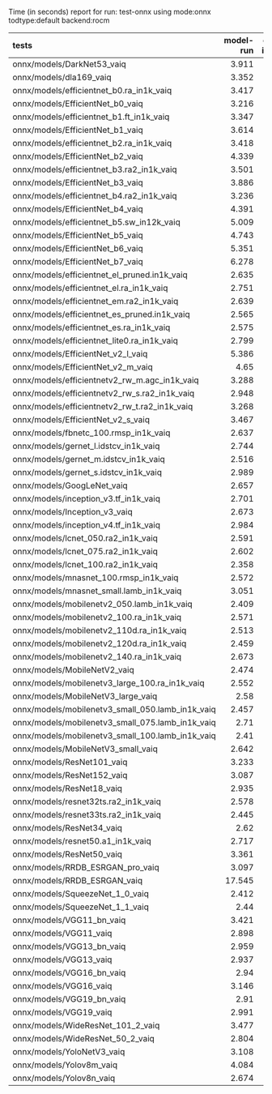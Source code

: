 Time (in seconds) report for run: test-onnx using mode:onnx todtype:default backend:rocm

| tests                                            |   model-run |   onnx-import |   torch-mlir |   iree-compile |   inference |
|:-------------------------------------------------|------------:|--------------:|-------------:|---------------:|------------:|
| onnx/models/DarkNet53_vaiq                       |       3.911 |         2.117 |            0 |          9.452 |       1.146 |
| onnx/models/dla169_vaiq                          |       3.352 |         1.186 |            0 |         15.456 |       1.198 |
| onnx/models/efficientnet_b0.ra_in1k_vaiq         |       3.417 |         0.444 |            0 |          8.046 |       0     |
| onnx/models/EfficientNet_b0_vaiq                 |       3.216 |         0.569 |            0 |         16.14  |       1.22  |
| onnx/models/efficientnet_b1.ft_in1k_vaiq         |       3.347 |         0     |            0 |          0     |       0     |
| onnx/models/EfficientNet_b1_vaiq                 |       3.614 |         0.693 |            0 |         24.008 |       1.32  |
| onnx/models/efficientnet_b2.ra_in1k_vaiq         |       3.418 |         0     |            0 |          0     |       0     |
| onnx/models/EfficientNet_b2_vaiq                 |       4.339 |         0.927 |            0 |         23.899 |       1.261 |
| onnx/models/efficientnet_b3.ra2_in1k_vaiq        |       3.501 |         0     |            0 |          0     |       0     |
| onnx/models/EfficientNet_b3_vaiq                 |       3.886 |         0.974 |            0 |         25.49  |       1.283 |
| onnx/models/efficientnet_b4.ra2_in1k_vaiq        |       3.236 |         0     |            0 |          0     |       0     |
| onnx/models/EfficientNet_b4_vaiq                 |       4.391 |         1.299 |            0 |         34.886 |       1.25  |
| onnx/models/efficientnet_b5.sw_in12k_vaiq        |       5.009 |         3.886 |            0 |         30.967 |       0     |
| onnx/models/EfficientNet_b5_vaiq                 |       4.743 |         1.923 |            0 |         35.274 |       1.295 |
| onnx/models/EfficientNet_b6_vaiq                 |       5.351 |         2.747 |            0 |         35.202 |       1.298 |
| onnx/models/EfficientNet_b7_vaiq                 |       6.278 |         2.245 |            0 |         38.496 |       1.319 |
| onnx/models/efficientnet_el_pruned.in1k_vaiq     |       2.635 |         0.354 |            0 |          5.803 |       1.165 |
| onnx/models/efficientnet_el.ra_in1k_vaiq         |       2.751 |         0.348 |            0 |          6.059 |       1.09  |
| onnx/models/efficientnet_em.ra2_in1k_vaiq        |       2.639 |         0.304 |            0 |          6.481 |       1.018 |
| onnx/models/efficientnet_es_pruned.in1k_vaiq     |       2.565 |         0.315 |            0 |          4.91  |       1.217 |
| onnx/models/efficientnet_es.ra_in1k_vaiq         |       2.575 |         0.281 |            0 |          5.233 |       1.021 |
| onnx/models/efficientnet_lite0.ra_in1k_vaiq      |       2.799 |         0.367 |            0 |          4.842 |       1.08  |
| onnx/models/EfficientNet_v2_l_vaiq               |       5.386 |         3.831 |            0 |         47.03  |       1.314 |
| onnx/models/EfficientNet_v2_m_vaiq               |       4.65  |         2.133 |            0 |         34.594 |       1.346 |
| onnx/models/efficientnetv2_rw_m.agc_in1k_vaiq    |       3.288 |         0     |            0 |          0     |       0     |
| onnx/models/efficientnetv2_rw_s.ra2_in1k_vaiq    |       2.948 |         0     |            0 |          0     |       0     |
| onnx/models/efficientnetv2_rw_t.ra2_in1k_vaiq    |       3.268 |         0.61  |            0 |         11.64  |       0     |
| onnx/models/EfficientNet_v2_s_vaiq               |       3.467 |         1.157 |            0 |         24.729 |       1.123 |
| onnx/models/fbnetc_100.rmsp_in1k_vaiq            |       2.637 |         0.323 |            0 |          6.26  |       1.043 |
| onnx/models/gernet_l.idstcv_in1k_vaiq            |       2.744 |         0.656 |            0 |          5.316 |       1.026 |
| onnx/models/gernet_m.idstcv_in1k_vaiq            |       2.516 |         0.453 |            0 |          4.143 |       1.061 |
| onnx/models/gernet_s.idstcv_in1k_vaiq            |       2.989 |         0.327 |            0 |          5.072 |       1.017 |
| onnx/models/GoogLeNet_vaiq                       |       2.657 |         0.473 |            0 |         12.528 |       1.316 |
| onnx/models/inception_v3.tf_in1k_vaiq            |       2.701 |         1.04  |            0 |         13.89  |       1.122 |
| onnx/models/Inception_v3_vaiq                    |       2.673 |         0.906 |            0 |         14.544 |       1.1   |
| onnx/models/inception_v4.tf_in1k_vaiq            |       2.984 |         1.822 |            0 |         18.538 |       1.165 |
| onnx/models/lcnet_050.ra2_in1k_vaiq              |       2.591 |         0.285 |            0 |          3.515 |       1.121 |
| onnx/models/lcnet_075.ra2_in1k_vaiq              |       2.602 |         0.31  |            0 |          3.774 |       1.062 |
| onnx/models/lcnet_100.ra2_in1k_vaiq              |       2.358 |         0.289 |            0 |          3.895 |       1.029 |
| onnx/models/mnasnet_100.rmsp_in1k_vaiq           |       2.572 |         0.282 |            0 |          5.18  |       1.054 |
| onnx/models/mnasnet_small.lamb_in1k_vaiq         |       3.051 |         0.312 |            0 |          4.459 |       0     |
| onnx/models/mobilenetv2_050.lamb_in1k_vaiq       |       2.409 |         0.264 |            0 |          4.633 |       1.007 |
| onnx/models/mobilenetv2_100.ra_in1k_vaiq         |       2.571 |         0.272 |            0 |          4.85  |       1.01  |
| onnx/models/mobilenetv2_110d.ra_in1k_vaiq        |       2.513 |         0.317 |            0 |          5.407 |       1.022 |
| onnx/models/mobilenetv2_120d.ra_in1k_vaiq        |       2.459 |         0.336 |            0 |          6.394 |       1.007 |
| onnx/models/mobilenetv2_140.ra_in1k_vaiq         |       2.673 |         0.3   |            0 |          4.928 |       1.052 |
| onnx/models/MobileNetV2_vaiq                     |       2.474 |         0.336 |            0 |          8.158 |       1.075 |
| onnx/models/mobilenetv3_large_100.ra_in1k_vaiq   |       2.552 |         0.344 |            0 |          5.317 |       0     |
| onnx/models/MobileNetV3_large_vaiq               |       2.58  |         0.4   |            0 |         12.15  |       1.049 |
| onnx/models/mobilenetv3_small_050.lamb_in1k_vaiq |       2.457 |         0.313 |            0 |          4.437 |       0     |
| onnx/models/mobilenetv3_small_075.lamb_in1k_vaiq |       2.71  |         0.402 |            0 |          4.741 |       0     |
| onnx/models/mobilenetv3_small_100.lamb_in1k_vaiq |       2.41  |         0.309 |            0 |          4.764 |       0     |
| onnx/models/MobileNetV3_small_vaiq               |       2.642 |         0.342 |            0 |         10.87  |       1.147 |
| onnx/models/ResNet101_vaiq                       |       3.233 |         1.555 |            0 |         11.343 |       1.026 |
| onnx/models/ResNet152_vaiq                       |       3.087 |         1.907 |            0 |         15.492 |       1.223 |
| onnx/models/ResNet18_vaiq                        |       2.935 |         0.601 |            0 |          3.799 |       0.965 |
| onnx/models/resnet32ts.ra2_in1k_vaiq             |       2.578 |         0     |            0 |          0     |       0     |
| onnx/models/resnet33ts.ra2_in1k_vaiq             |       2.445 |         0     |            0 |          0     |       0     |
| onnx/models/ResNet34_vaiq                        |       2.62  |         0.842 |            0 |          5.597 |       1.015 |
| onnx/models/resnet50.a1_in1k_vaiq                |       2.717 |         0.972 |            0 |          8.409 |       1.119 |
| onnx/models/ResNet50_vaiq                        |       3.361 |         1.034 |            0 |          7.432 |       1.025 |
| onnx/models/RRDB_ESRGAN_pro_vaiq                 |       3.097 |         0     |            0 |          0     |       0     |
| onnx/models/RRDB_ESRGAN_vaiq                     |      17.545 |         2.881 |            0 |         31.2   |      51.795 |
| onnx/models/SqueezeNet_1_0_vaiq                  |       2.412 |         0.271 |            0 |          5.023 |       1.015 |
| onnx/models/SqueezeNet_1_1_vaiq                  |       2.44  |         0.254 |            0 |          4.844 |       1.09  |
| onnx/models/VGG11_bn_vaiq                        |       3.421 |         3.029 |            0 |          5.014 |       1.058 |
| onnx/models/VGG11_vaiq                           |       2.898 |         2.973 |            0 |          4.818 |       1.093 |
| onnx/models/VGG13_bn_vaiq                        |       2.959 |         2.974 |            0 |          5.403 |       1.091 |
| onnx/models/VGG13_vaiq                           |       2.937 |         3.075 |            0 |          5.19  |       1.026 |
| onnx/models/VGG16_bn_vaiq                        |       2.94  |         3.419 |            0 |          5.758 |       1.057 |
| onnx/models/VGG16_vaiq                           |       3.146 |         3.63  |            0 |          5.504 |       1.117 |
| onnx/models/VGG19_bn_vaiq                        |       2.91  |         3.496 |            0 |          5.774 |       1.122 |
| onnx/models/VGG19_vaiq                           |       2.991 |         3.407 |            0 |          5.851 |       1.194 |
| onnx/models/WideResNet_101_2_vaiq                |       3.477 |         3.23  |            0 |         12.987 |       1.072 |
| onnx/models/WideResNet_50_2_vaiq                 |       2.804 |         2.072 |            0 |          8.626 |       1.063 |
| onnx/models/YoloNetV3_vaiq                       |       3.108 |         1.946 |            0 |         11.819 |       1.216 |
| onnx/models/Yolov8m_vaiq                         |       4.084 |         1.267 |            0 |         14.252 |       1.146 |
| onnx/models/Yolov8n_vaiq                         |       2.674 |         0.486 |            0 |         11.756 |       1.134 |
